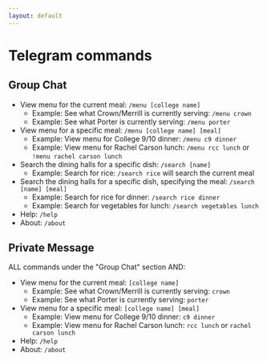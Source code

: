 ```yaml
---
layout: default
---
```


# Telegram commands

## Group Chat

- View menu for the current meal: `/menu [college name]`
  - Example: See what Crown/Merrill is currently serving: `/menu crown`
  - Example: See what Porter is currently serving: `/menu porter`
- View menu for a specific meal: `/menu [college name] [meal]`
  - Example: View menu for College 9/10 dinner: `/menu c9 dinner`
  - Example: View menu for Rachel Carson lunch: `/menu rcc lunch` or `!menu rachel carson lunch`
- Search the dining halls for a specific dish: `/search [name]`
  - Example: Search for rice: `/search rice` will search the current meal
- Search the dining halls for a specific dish, specifying the meal: `/search [name] [meal]`
  - Example: Search for rice for dinner: `/search rice dinner`
  - Example: Search for vegetables for lunch: `/search vegetables lunch`
- Help: `/help`
- About: `/about`

## Private Message

ALL commands under the "Group Chat" section AND:

- View menu for the current meal: `[college name]`
  - Example: See what Crown/Merrill is currently serving: `crown`
  - Example: See what Porter is currently serving: `porter`
- View menu for a specific meal: `[college name] [meal]`
  - Example: View menu for College 9/10 dinner: `c9 dinner`
  - Example: View menu for Rachel Carson lunch: `rcc lunch` or `rachel carson lunch`
- Help: `/help`
- About: `/about`
